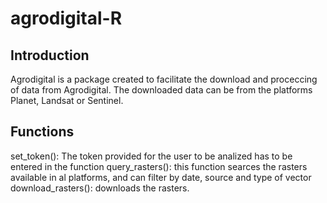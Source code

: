 # agrodigital-R
## Introduction
Agrodigital is a package created to facilitate the download and proceccing of data from Agrodigital.
The downloaded data can be from the platforms Planet, Landsat or Sentinel.

## Functions
set_token(): The token provided for the user to be analized has to be entered in the function
query_rasters(): this function searces the rasters available in al platforms, and can filter by date, source and type of vector
download_rasters(): downloads the rasters.
